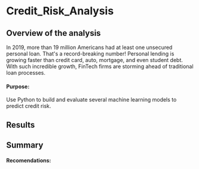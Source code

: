 # Credit_Risk_Analysis

## Overview of the analysis
In 2019, more than 19 million Americans had at least one unsecured personal loan. That's a record-breaking number! Personal lending is growing faster than credit card, auto, mortgage, and even student debt. With such incredible growth, FinTech firms are storming ahead of traditional loan processes. 

#### Purpose:
Use Python to build and evaluate several machine learning models to predict credit risk. 

## Results

## Summary

#### Recomendations:
